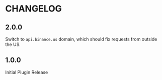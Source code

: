 # CHANGELOG

## 2.0.0

Switch to `api.binance.us` domain, which should fix requests from outside the
US.


## 1.0.0

Initial Plugin Release
